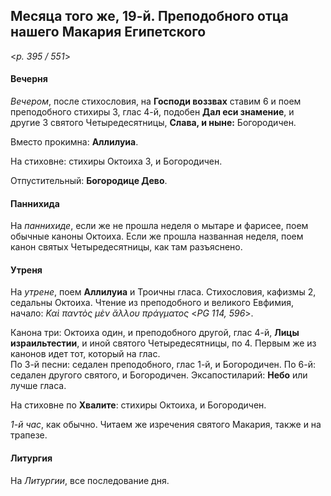 
## Месяца того же, 19-й. Преподобного отца нашего Макария Египетского  

<*p. 395 / 551*>

#### Вечерня

*Вечером*, после стихословия, на **Господи воззвах** ставим 6 и поем преподобного стихиры 3, глас 4-й, 
подобен **Дал еси знамение**, и другие 3 святого Четыредесятницы, **Слава, и ныне:** Богородичен.   

Вместо прокимна: **Аллилуиа**. 

На стиховне: стихиры Октоиха 3, и Богородичен.  

Отпустительный: **Богородице Дево**. 

#### Паннихида

На *паннихиде*, если же не прошла неделя о мытаре и фарисее, поем обычные каноны Октоиха. Если же 
прошла названная неделя, поем канон святых Четыредесятницы, как там разъяснено. 

#### Утреня

На *утрене*, поем **Аллилуиа** и Троичны гласа. Стихословия, кафизмы 2, седальны Октоиха. 
Чтение из преподобного и великого Евфимия, начало: *Καὶ παντὸς μὲν ἄλλου πράγματος* <*PG 114, 596*>. 

Канона три: Октоиха один, и преподобного другой, глас 4-й, **Лицы израильтестии**, и иной святого 
Четыредесятницы, по 4. Первым же из канонов идет тот, который на глас.  
По 3-й песни: седален преподобного, глас 1-й, и Богородичен. 
По 6-й: седален другого святого, и Богородичен.
Эксапостиларий: **Небо** или лучше гласа. 

На стиховне по **Хвалите**: стихиры Октоиха, и Богородичен. 

*1-й час*, как обычно. Читаем же изречения святого Макария, также и на трапезе. 

#### Литургия

На *Литургии*, все последование дня.  

